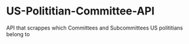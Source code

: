# US-Polititian-Committee-API
API that scrappes which Committees and Subcommittees US polititians belong to
